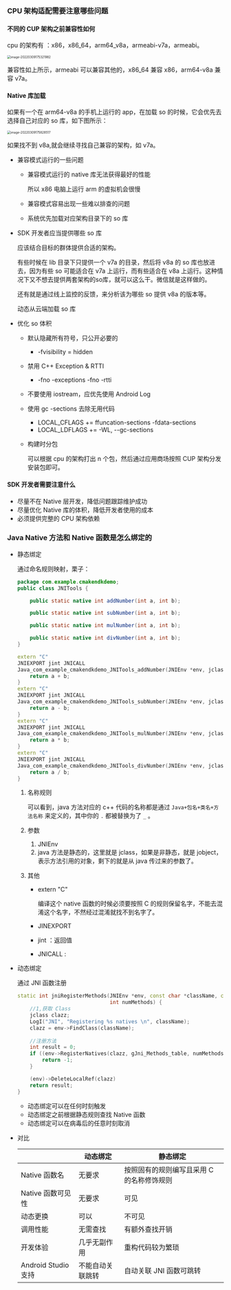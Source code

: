 ### CPU 架构适配需要注意哪些问题

#### 不同的 CUP 架构之前兼容性如何

cpu 的架构有 ：x86，x86_64，arm64_v8a，armeabi-v7a，armeabi。

<img src="https://cdn.jsdelivr.net/gh/LvKang-insist/PicGo/202203091753037.png" alt="image-20220309175321982" style="zoom:50%;" />

兼容性如上所示，armeabi 可以兼容其他的，x86_64 兼容 x86，arm64-v8a 兼容 v7a。

#### Native 库加载

如果有一个在 arm64-v8a 的手机上运行的 app，在加载 so 的时候，它会优先去选择自己对应的 so 库，如下图所示：

<img src="https://cdn.jsdelivr.net/gh/LvKang-insist/PicGo/202203091758563.png" alt="image-20220309175828517" style="zoom: 50%;" />

如果找不到 v8a,就会继续寻找自己兼容的架构，如 v7a。

- 兼容模式运行的一些问题

  - 兼容模式运行的 native 库无法获得最好的性能

    所以 x86 电脑上运行 arm 的虚拟机会很慢

  - 兼容模式容易出现一些难以排查的问题

  - 系统优先加载对应架构目录下的 so 库

- SDK 开发者应当提供哪些 so 库

  应该结合目标的群体提供合适的架构。

  有些时候在 lib 目录下只提供一个 v7a 的目录，然后将 v8a 的 so 库也放进去，因为有些 so 可能适合在 v7a 上运行，而有些适合在 v8a 上运行。这种情况下又不想去提供两套架构的so库，就可以这么干。微信就是这样做的。

  还有就是通过线上监控的反馈，来分析该为哪些 so 提供 v8a 的版本等。

  动态从云端加载 so 库

- 优化 so 体积

  - 默认隐藏所有符号，只公开必要的

    - -fvisibility = hidden

  - 禁用 C++ Exception & RTTI

    - -fno -exceptions -fno -rtti

  - 不要使用 iostream，应优先使用 Android Log

  - 使用 gc -sections 去除无用代码

    - LOCAL_CFLAGS += ffuncation-sections -fdata-sections
    - LOCAL_LDFLAGS += -WL, --gc-sections

  - 构建时分包

    可以根据 cpu 的架构打出 n 个包，然后通过应用商场按照 CUP 架构分发安装包即可。

#### SDK 开发者需要注意什么

- 尽量不在 Native 层开发，降低问题跟踪维护成功
- 尽量优化 Native 库的体积，降低开发者使用的成本
- 必须提供完整的 CPU 架构依赖



### Java Native 方法和 Native 函数是怎么绑定的

- 静态绑定

  通过命名规则映射，栗子：

  ```java
  package com.example.cmakendkdemo;
  public class JNITools {
  
      public static native int addNumber(int a, int b);
  
      public static native int subNumber(int a, int b);
  
      public static native int mulNumber(int a, int b);
  
      public static native int divNumber(int a, int b);
  }
  
  ```

  ```c++
  extern "C"
  JNIEXPORT jint JNICALL
  Java_com_example_cmakendkdemo_JNITools_addNumber(JNIEnv *env, jclass clazz, jint a, jint b) {
      return a + b;
  }
  extern "C"
  JNIEXPORT jint JNICALL
  Java_com_example_cmakendkdemo_JNITools_subNumber(JNIEnv *env, jclass clazz, jint a, jint b) {
      return a - b;
  }
  extern "C"
  JNIEXPORT jint JNICALL
  Java_com_example_cmakendkdemo_JNITools_mulNumber(JNIEnv *env, jclass clazz, jint a, jint b) {
      return a * b;
  }
  extern "C"
  JNIEXPORT jint JNICALL
  Java_com_example_cmakendkdemo_JNITools_divNumber(JNIEnv *env, jclass clazz, jint a, jint b) {
      return a / b;
  }
  ```

  1. 名称规则

     可以看到，java 方法对应的 c++ 代码的名称都是通过 `Java+包名+类名+方法名称` 来定义的，其中你的  `.` 都被替换为了 `_` 。

  2. 参数

     1. JNIEnv
     2. java 方法是静态的，这里就是 jclass，如果是非静态，就是 jobject，表示方法引用的对象，剩下的就是从 java 传过来的参数了。

  3. 其他

     - extern "C"

       编译这个 native 函数的时候必须要按照 C 的规则保留名字，不能去混淆这个名字，不然经过混淆就找不到名字了。

     - JINEXPORT 
     - jint  ：返回值
     - JNICALL :

- 动态绑定

  通过 JNI 函数注册

  ```c++
  static int jniRegisterMethods(JNIEnv *env, const char *className, const JNINativeMethod *methods,
                                int numMethods) {
      //1,获取 Class
      jclass clazz;
      LogI("JNI", "Registering %s natives \n", className);
      clazz = env->FindClass(className);
  	
      //注册方法
      int result = 0;
      if ((env->RegisterNatives(clazz, gJni_Methods_table, numMethods) < 0) {
          return -1;
      }
  
      (env)->DeleteLocalRef(clazz)
      return result;
  }
  ```

  - 动态绑定可以在任何时刻触发
  - 动态绑定之前根据静态规则查找 Native 函数
  - 动态绑定可以在病毒后的任意时刻取消

- 对比

  |                     | 动态绑定         | 静态绑定                                  |
  | ------------------- | ---------------- | ----------------------------------------- |
  | Native 函数名       | 无要求           | 按照固有的规则编写且采用 C 的名称修饰规则 |
  | Native 函数可见性   | 无要求           | 可见                                      |
  | 动态更换            | 可以             | 不可见                                    |
  | 调用性能            | 无需查找         | 有额外查找开销                            |
  | 开发体验            | 几乎无副作用     | 重构代码较为繁琐                          |
  | Android Studio 支持 | 不能自动关联跳转 | 自动关联 JNI 函数可跳转                   |

  

 	